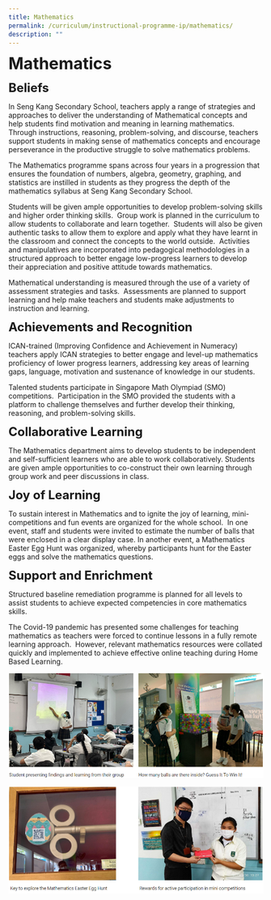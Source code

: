 ```yaml
---
title: Mathematics
permalink: /curriculum/instructional-programme-ip/mathematics/
description: ""
---
```




**<font size=6>Mathematics</font>**


**<font size=5>Beliefs</font>**

In Seng Kang Secondary School, teachers apply a range of strategies and approaches to deliver the understanding of Mathematical concepts and help students find motivation and meaning in learning mathematics. Through instructions, reasoning, problem-solving, and discourse, teachers support students in making sense of mathematics concepts and encourage perseverance in the productive struggle to solve mathematics problems. 

The Mathematics programme spans across four years in a progression that ensures the foundation of numbers, algebra, geometry, graphing, and statistics are instilled in students as they progress the depth of the mathematics syllabus at Seng Kang Secondary School.

Students will be given ample opportunities to develop problem-solving skills and higher order thinking skills.  Group work is planned in the curriculum to allow students to collaborate and learn together.  Students will also be given authentic tasks to allow them to explore and apply what they have learnt in the classroom and connect the concepts to the world outside.  Activities and manipulatives are incorporated into pedagogical methodologies in a structured approach to better engage low-progress learners to develop their appreciation and positive attitude towards mathematics.  

Mathematical understanding is measured through the use of a variety of assessment strategies and tasks.  Assessments are planned to support learning and help make teachers and students make adjustments to instruction and learning.

**<font size=5>Achievements and Recognition</font>**

ICAN-trained (Improving Confidence and Achievement in Numeracy) teachers apply ICAN strategies to better engage and level-up mathematics proficiency of lower progress learners, addressing key areas of learning gaps, language, motivation and sustenance of knowledge in our students.

Talented students participate in Singapore Math Olympiad (SMO) competitions.  Participation in the SMO provided the students with a platform to challenge themselves and further develop their thinking, reasoning, and problem-solving skills.  

  
**<font size=5>Collaborative Learning</font>**

The Mathematics department aims to develop students to be independent and self-sufficient learners who are able to work collaboratively. Students are given ample opportunities to co-construct their own learning through group work and peer discussions in class. 

  
**<font size=5>Joy of Learning</font>**

To sustain interest in Mathematics and to ignite the joy of learning, mini-competitions and fun events are organized for the whole school.  In one event, staff and students were invited to estimate the number of balls that were enclosed in a clear display case. In another event, a Mathematics Easter Egg Hunt was organized, whereby participants hunt for the Easter eggs and solve the mathematics questions.

**<font size=5>Support and Enrichment</font>**

Structured baseline remediation programme is planned for all levels to assist students to achieve expected competencies in core mathematics skills. 

The Covid-19 pandemic has presented some challenges for teaching mathematics as teachers were forced to continue lessons in a fully remote learning approach.  However, relevant mathematics resources were collated quickly and implemented to achieve effective online teaching during Home Based Learning.

![](/images/Curriculum/Math%201.png)

![](/images/Curriculum/Math%202.png)